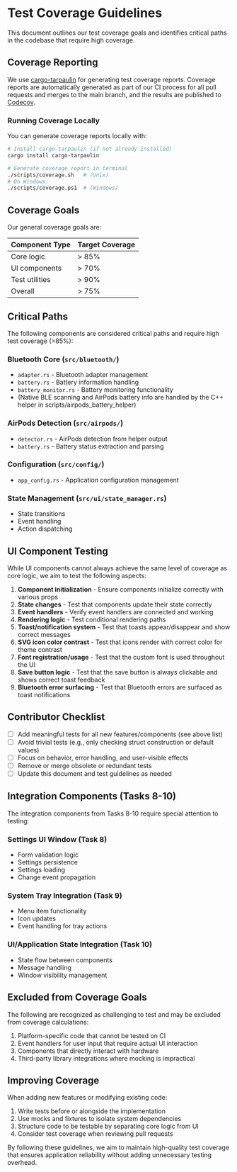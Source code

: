# Test Coverage Guidelines

This document outlines our test coverage goals and identifies critical paths in the codebase that require high coverage.

## Coverage Reporting

We use [cargo-tarpaulin](https://github.com/xd009642/tarpaulin) for generating test coverage reports. Coverage reports are automatically generated as part of our CI process for all pull requests and merges to the main branch, and the results are published to [Codecov](https://codecov.io).

### Running Coverage Locally

You can generate coverage reports locally with:

```bash
# Install cargo-tarpaulin (if not already installed)
cargo install cargo-tarpaulin

# Generate coverage report in terminal
./scripts/coverage.sh   # (Unix)
# On Windows:
./scripts/coverage.ps1  # (Windows)
```

## Coverage Goals

Our general coverage goals are:

| Component Type | Target Coverage |
|----------------|----------------|
| Core logic     | > 85%          |
| UI components  | > 70%          |
| Test utilities | > 90%          |
| Overall        | > 75%          |

## Critical Paths

The following components are considered critical paths and require high test coverage (>85%):

### Bluetooth Core (`src/bluetooth/`)

- `adapter.rs` - Bluetooth adapter management
- `battery.rs` - Battery information handling
- `battery_monitor.rs` - Battery monitoring functionality
- (Native BLE scanning and AirPods battery info are handled by the C++ helper in scripts/airpods_battery_helper)

### AirPods Detection (`src/airpods/`)

- `detector.rs` - AirPods detection from helper output
- `battery.rs` - Battery status extraction and parsing

### Configuration (`src/config/`)

- `app_config.rs` - Application configuration management

### State Management (`src/ui/state_manager.rs`)

- State transitions
- Event handling
- Action dispatching

## UI Component Testing

While UI components cannot always achieve the same level of coverage as core logic, we aim to test the following aspects:

1. **Component initialization** - Ensure components initialize correctly with various props
2. **State changes** - Test that components update their state correctly
3. **Event handlers** - Verify event handlers are connected and working
4. **Rendering logic** - Test conditional rendering paths
5. **Toast/notification system** - Test that toasts appear/disappear and show correct messages
6. **SVG icon color contrast** - Test that icons render with correct color for theme contrast
7. **Font registration/usage** - Test that the custom font is used throughout the UI
8. **Save button logic** - Test that the save button is always clickable and shows correct toast feedback
9. **Bluetooth error surfacing** - Test that Bluetooth errors are surfaced as toast notifications

## Contributor Checklist

- [ ] Add meaningful tests for all new features/components (see above list)
- [ ] Avoid trivial tests (e.g., only checking struct construction or default values)
- [ ] Focus on behavior, error handling, and user-visible effects
- [ ] Remove or merge obsolete or redundant tests
- [ ] Update this document and test guidelines as needed

## Integration Components (Tasks 8-10)

The integration components from Tasks 8-10 require special attention to testing:

### Settings UI Window (Task 8)

- Form validation logic
- Settings persistence
- Settings loading
- Change event propagation

### System Tray Integration (Task 9)

- Menu item functionality
- Icon updates
- Event handling for tray actions

### UI/Application State Integration (Task 10)

- State flow between components
- Message handling
- Window visibility management

## Excluded from Coverage Goals

The following are recognized as challenging to test and may be excluded from coverage calculations:

1. Platform-specific code that cannot be tested on CI
2. Event handlers for user input that require actual UI interaction
3. Components that directly interact with hardware
4. Third-party library integrations where mocking is impractical

## Improving Coverage

When adding new features or modifying existing code:

1. Write tests before or alongside the implementation
2. Use mocks and fixtures to isolate system dependencies
3. Structure code to be testable by separating core logic from UI
4. Consider test coverage when reviewing pull requests

By following these guidelines, we aim to maintain high-quality test coverage that ensures application reliability without adding unnecessary testing overhead. 